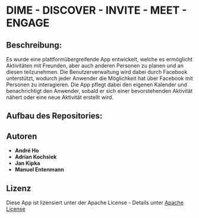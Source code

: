 # DIME - DISCOVER - INVITE - MEET - ENGAGE

## Beschreibung:

Es wurde eine plattformübergreifende App entwickelt, welche es ermöglicht Aktivitäten mit Freunden, 
aber auch anderen Personen zu planen und an diesen teilzunehmen.
Die Benutzerverwaltung wird dabei durch Facebook unterstützt, 
wodurch jeder Anwender die Möglichkeit hat über Facebook mit Personen zu interagieren. 
Die App pflegt dabei den eigenen Kalender und benachrichtigt den Anwender, 
sobald er sich einer bevorstehenden Aktivität nähert oder eine neue Aktivität erstellt wird.

## Aufbau des Repositories:

## Autoren

* **André Ho**
* **Adrian Kochsiek**
* **Jan Kipka**
* **Manuel Entenmann**

## Lizenz

Diese App ist lizensiert unter der Apache License - Details unter [Apache License](http://www.apache.org/licenses/LICENSE-2.0)



